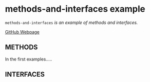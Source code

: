 # methods-and-interfaces example

`methods-and-interfaces` _is an example of methods and interfaces._

[GitHub Webpage](https://jeffdecola.github.io/my-go-examples/)

## METHODS

In the first examples.....

## INTERFACES